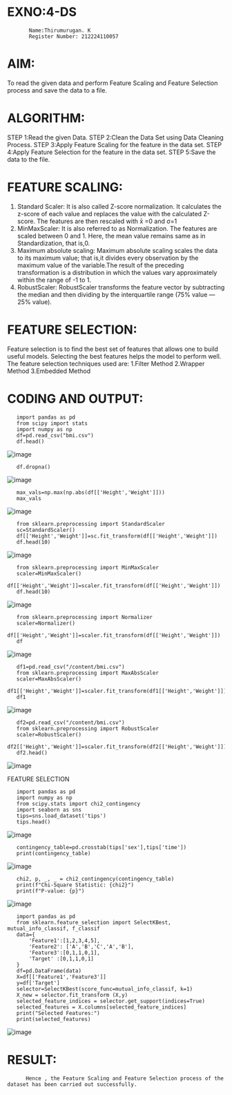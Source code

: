 # EXNO:4-DS
```
       Name:Thirumurugan. K
       Register Number: 212224110057
```
# AIM:
To read the given data and perform Feature Scaling and Feature Selection process and save the
data to a file.

# ALGORITHM:
STEP 1:Read the given Data.
STEP 2:Clean the Data Set using Data Cleaning Process.
STEP 3:Apply Feature Scaling for the feature in the data set.
STEP 4:Apply Feature Selection for the feature in the data set.
STEP 5:Save the data to the file.

# FEATURE SCALING:
1. Standard Scaler: It is also called Z-score normalization. It calculates the z-score of each value and replaces the value with the calculated Z-score. The features are then rescaled with x̄ =0 and σ=1
2. MinMaxScaler: It is also referred to as Normalization. The features are scaled between 0 and 1. Here, the mean value remains same as in Standardization, that is,0.
3. Maximum absolute scaling: Maximum absolute scaling scales the data to its maximum value; that is,it divides every observation by the maximum value of the variable.The result of the preceding transformation is a distribution in which the values vary approximately within the range of -1 to 1.
4. RobustScaler: RobustScaler transforms the feature vector by subtracting the median and then dividing by the interquartile range (75% value — 25% value).

# FEATURE SELECTION:
Feature selection is to find the best set of features that allows one to build useful models. Selecting the best features helps the model to perform well.
The feature selection techniques used are:
1.Filter Method
2.Wrapper Method
3.Embedded Method

# CODING AND OUTPUT:
       import pandas as pd
       from scipy import stats
       import numpy as np
       df=pd.read_csv("bmi.csv")
       df.head()
![image](https://github.com/user-attachments/assets/58e3bef2-ff6a-411e-bea8-83b8df4aa11f)

       df.dropna()
![image](https://github.com/user-attachments/assets/4154e0ec-5205-4d4f-8d75-e8fdee41276d)

       max_vals=np.max(np.abs(df[['Height','Weight']]))
       max_vals
![image](https://github.com/user-attachments/assets/dd31fece-2cf6-430a-a32a-89f4dd070734)

       from sklearn.preprocessing import StandardScaler
       sc=StandardScaler()
       df[['Height','Weight']]=sc.fit_transform(df[['Height','Weight']])
       df.head(10)
![image](https://github.com/user-attachments/assets/091c9b4c-8746-4bcd-aff8-e9f017a18a35)

       from sklearn.preprocessing import MinMaxScaler
       scaler=MinMaxScaler()
       df[['Height','Weight']]=scaler.fit_transform(df[['Height','Weight']])
       df.head(10)
![image](https://github.com/user-attachments/assets/648bf075-6e45-4a83-9ef6-47f9d3243dc6)

       from sklearn.preprocessing import Normalizer
       scaler=Normalizer()
       df[['Height','Weight']]=scaler.fit_transform(df[['Height','Weight']])
       df
![image](https://github.com/user-attachments/assets/ac101509-1712-4391-9af0-eaa53fd46571)

       df1=pd.read_csv("/content/bmi.csv")
       from sklearn.preprocessing import MaxAbsScaler
       scaler=MaxAbsScaler()
       df1[['Height','Weight']]=scaler.fit_transform(df1[['Height','Weight']])
       df1
![image](https://github.com/user-attachments/assets/d193e6b9-aa88-4a69-a17d-adad2eeeb736)

       df2=pd.read_csv("/content/bmi.csv")
       from sklearn.preprocessing import RobustScaler
       scaler=RobustScaler()
       df2[['Height','Weight']]=scaler.fit_transform(df2[['Height','Weight']])
       df2.head()
![image](https://github.com/user-attachments/assets/d1c34647-e07e-4ad0-b6ac-efba40663058)

FEATURE SELECTION

       import pandas as pd
       import numpy as np
       from scipy.stats import chi2_contingency
       import seaborn as sns
       tips=sns.load_dataset('tips')
       tips.head()
![image](https://github.com/user-attachments/assets/93ccb3b5-1ac4-402c-a610-3eeeae01c989)

       contingency_table=pd.crosstab(tips['sex'],tips['time'])
       print(contingency_table)
![image](https://github.com/user-attachments/assets/a3db4845-2e41-4e8a-b82b-0443f849e566)

       chi2, p, _, _ = chi2_contingency(contingency_table)
       print(f"Chi-Square Statistic: {chi2}")
       print(f"P-value: {p}")
![image](https://github.com/user-attachments/assets/5005a280-33eb-4e21-9dee-402540824806)

       import pandas as pd
       from sklearn.feature_selection import SelectKBest, mutual_info_classif, f_classif
       data={
           'Feature1':[1,2,3,4,5],
           'Feature2': ['A','B','C','A','B'],
           'Feature3':[0,1,1,0,1],
           'Target' :[0,1,1,0,1]
       }
       df=pd.DataFrame(data)
       X=df[['Feature1','Feature3']]
       y=df['Target']
       selector=SelectKBest(score_func=mutual_info_classif, k=1)
       X_new = selector.fit_transform (X,y)
       selected_feature_indices = selector.get_support(indices=True)
       selected_features = X.columns[selected_feature_indices]
       print("Selected Features:")
       print(selected_features)
![image](https://github.com/user-attachments/assets/ab4f4349-906e-4e7c-a698-041535d719df)

# RESULT:
          Hence , the Feature Scaling and Feature Selection process of the dataset has been carried out successfully.
